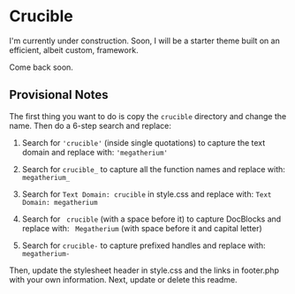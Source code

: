 Crucible
========

I'm currently under construction. Soon, I will be a starter theme built on an efficient, albeit custom, framework. 

Come back soon.

Provisional Notes
-----------------

The first thing you want to do is copy the `crucible` directory and change the name. Then do a 6-step search and replace:

1. Search for `'crucible'` (inside single quotations) to capture the text domain and replace with: `'megatherium'`

2. Search for `crucible_` to capture all the function names and replace with: `megatherium_`

3. Search for `Text Domain: crucible` in style.css and replace with: `Text Domain: megatherium`

4. Search for <code>&nbsp;crucible</code> (with a space before it) to capture DocBlocks and replace with: <code>&nbsp;Megatherium</code> (with space before it and capital letter)

5. Search for `crucible-` to capture prefixed handles and replace with: `megatherium-`


Then, update the stylesheet header in style.css and the links in footer.php with your own information. Next, update or delete this readme.

